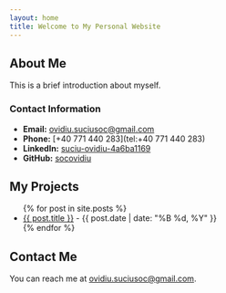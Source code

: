 ```yaml
---
layout: home
title: Welcome to My Personal Website
---
```


## About Me

This is a brief introduction about myself.

### Contact Information

- **Email:** [ovidiu.suciusoc@gmail.com](mailto:ovidiu.suciusoc@gmail.com)
- **Phone:** [+40 771 440 283](tel:+40 771 440 283)
- **LinkedIn:** [suciu-ovidiu-4a6ba1169](https://linkedin.com/in/suciu-ovidiu-4a6ba1169)
- **GitHub:** [socovidiu](https://github.com/socovidiu)

## My Projects

<ul>
  {% for post in site.posts %}
    <li>
      <a href="{{ post.url }}">{{ post.title }}</a> - {{ post.date | date: "%B %d, %Y" }}
    </li>
  {% endfor %}
</ul>

## Contact Me

You can reach me at ovidiu.suciusoc@gmail.com.